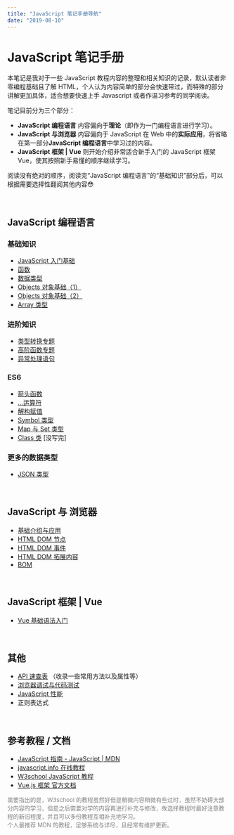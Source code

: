 ```yaml
---
title: "JavaScript 笔记手册导航"
date: "2019-08-10"
---
```


# JavaScript 笔记手册

本笔记是我对于一些 JavaScript 教程内容的整理和相关知识的记录，默认读者非零编程基础且了解 HTML，个人认为内容简单的部分会快速带过，而特殊的部分讲解更加具体，适合想要快速上手 Javascript 或者作温习参考的同学阅读。

笔记目前分为三个部分：

- **JavaScript 编程语言** 内容偏向于**理论**（即作为一门编程语言进行学习）。
- **JavaScript 与浏览器** 内容偏向于 JavaScript 在 Web 中的**实际应用**，将省略在第一部分**JavaScript 编程语言**中学习过的内容。
- **JavaScript 框架 | Vue** 则开始介绍非常适合新手入门的 JavaScript 框架 Vue，使其按照新手易懂的顺序继续学习。

阅读没有绝对的顺序，阅读完“JavaScript 编程语言”的“基础知识”部分后，可以根据需要选择性翻阅其他内容😳

<br>

## JavaScript 编程语言

### 基础知识

- [JavaScript 入门基础](./section-1/basic-introduction.md)
- [函数](./section-1/function.md)
- [数据类型](./section-1/data-type.md)
- [Objects 对象基础（1）](./section-1/objects-1.md)
- [Objects 对象基础（2）](./section-1/objects-2.md)
- [Array 类型](./section-1/array.md)

### 进阶知识

- [类型转换专题](./section-1/type-conversion.md)
- [高阶函数专题](./section-1/higher-order-functions.md)
- [异常处理语句](./section-1/exception-handling.md)

### ES6

- [箭头函数](./section-1/es6/arrow-function.md)
- [...运算符](./section-1/es6/three-point-operator.md)
- [解构赋值](./section-1/es6/destructuring-assignment.md)
- [Symbol 类型](./section-1/es6/symbol.md)
- [Map 与 Set 类型](./section-1/es6/map&set.md)
- [Class 类](./section-1/es6/class.md) [没写完]
<!-- - [更多特性...](./section-1/es6/es6.md) -->

### 更多的数据类型

- [JSON 类型](./section-1/json.md)

<br>

## JavaScript 与 浏览器

- [基础介绍与应用](./section-2/introduction.md)
- [HTML DOM 节点](./section-2/html-dom-node.md)
- [HTML DOM 事件](./section-2/html-dom-event.md)
- [HTML DOM 拓展内容](./section-2/html-dom-ex.md)
- [BOM](./section-2/bom.md)

<br/>

## JavaScript 框架 | Vue

- [Vue 基础语法入门](./vue/basic-grammar.md)

<br>

## 其他

- [API 速查表](./others/api-cheat-sheet.md)  （收录一些常用方法以及属性等）
- [浏览器调试与代码测试](./others/debug&test.md)
- [JavaScript 性能](./others/performance.md)
- 正则表达式

<br>

## 参考教程 / 文档

- [JavaScript 指南 - JavaScript | MDN](https://developer.mozilla.org/zh-CN/docs/Web/JavaScript/Guide)
- [javascript.info 在线教程](https://zh.javascript.info)
- [W3school JavaScript 教程](https://www.w3school.com.cn/js/index.asp)
- [Vue.js 框架 官方文档](https://cn.vuejs.org/)

<font size=2 color=gray>
需要指出的是，W3school 的教程虽然好但是稍微内容稍微有些过时，虽然不妨碍大部分内容的学习，但是之后需要对学的内容再进行补充与修改，故选择教程时最好注意教程的新旧程度，并且可以多份教程互相补充地学习。<br/>
个人最推荐 MDN 的教程，足够系统与详尽，且经常有维护更新。
</font>
